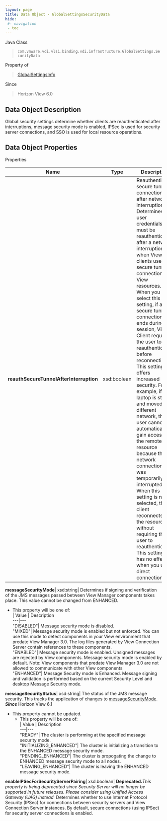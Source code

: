 ```yaml
---
layout: page
title: Data Object - GlobalSettingsSecurityData
hide:
 #- navigation
 - toc
---
```






Java Class  
> `com.vmware.vdi.vlsi.binding.vdi.infrastructure.GlobalSettings.SecurityData`

Property of  
> [GlobalSettingsInfo](vdi.infrastructure.GlobalSettings.GlobalSettingsInfo.md#field_detail)

Since  
> Horizon View 6.0


## Data Object Description 

Global security settings determine whether clients are reauthenticated after interruptions, message security mode is enabled, IPSec is used for security server connections, and SSO is used for local resource operations. 

## Data Object Properties

Properties

Name |  Type |  Description   
---|---|---  
**reauthSecureTunnelAfterInterruption**|  xsd:boolean|  Reauthenticate secure tunnel connections after network interruption Determines if user credentials must be reauthenticated after a network interruption when View clients use secure tunnel connections to View resources. When you select this setting, if a secure tunnel connection ends during a session, View Client requires the user to reauthenticate before reconnecting. This setting offers increased security. For example, if a laptop is stolen and moved to a different network, the user cannot automatically gain access to the remote resource because the network connection was temporarily interrupted. When this setting is not selected, the client reconnects to the resource without requiring the user to reauthenticate. This setting has no effect when you use direct connection.   
  
**messageSecurityMode**|  xsd:string|  Determines if signing and verification of the JMS messages passed between View Manager components takes place. This value cannot be changed from ENHANCED.   


  * This property will be one of:  
|  Value |  Description   
---|---  
"DISABLED"| Message security mode is disabled.  
"MIXED"| Message security mode is enabled but not enforced. You can use this mode to detect components in your View environment that predate View Manager 3.0. The log files generated by View Connection Server contain references to these components.  
"ENABLED"| Message security mode is enabled. Unsigned messages are rejected by View components. Message security mode is enabled by default. Note: View components that predate View Manager 3.0 are not allowed to communicate with other View components  
"ENHANCED"| Message Security mode is Enhanced. Message signing and validation is performed based on the current Security Level and desktop Message Security mode.  

  
**messageSecurityStatus**|  xsd:string|  The status of the JMS message security. This tracks the application of changes to [messageSecurityMode](vdi.infrastructure.GlobalSettings.SecurityData.md#messageSecurityMode).  **_Since_** Horizon View 6.1  


* This property cannot be updated.
  * This property will be one of:  
|  Value |  Description   
---|---  
"READY"| The cluster is performing at the specified message security mode.  
"INITIALIZING_ENHANCED"| The cluster is initializing a transition to the ENHANCED message security mode.  
"PENDING_ENHANCED"| The cluster is propogating the change to ENHANCED message security mode to all nodes.  
"LEAVING_ENHANCED"| The cluster is leaving the ENHANCED message security mode.  

  
**enableIPSecForSecurityServerPairing**|  xsd:boolean| **Deprecated.**_This property is being deprecated since Security Server will no longer be supported in future releases. Please consider using Unified Access Gateway (UAG) instead._ Determines whether to use Internet Protocol Security (IPSec) for connections between security servers and View Connection Server instances. By default, secure connections (using IPSec) for security server connections is enabled.   
  
  
  
   
  
  
